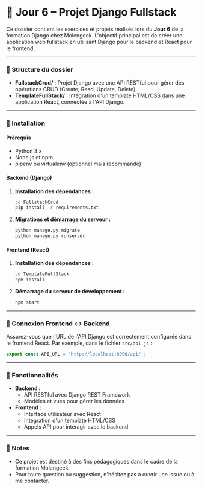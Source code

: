 # 📁 Jour 6 – Projet Django Fullstack

Ce dossier contient les exercices et projets réalisés lors du **Jour 6** de la formation Django chez Molengeek. L'objectif principal est de créer une application web fullstack en utilisant Django pour le backend et React pour le frontend.

---

### 📂 Structure du dossier

- **FullstackCrud/** : Projet Django avec une API RESTful pour gérer des opérations CRUD (Create, Read, Update, Delete).
- **TemplateFullStack/** : Intégration d'un template HTML/CSS dans une application React, connectée à l'API Django.

---

### 🚀 Installation

#### Prérequis

- Python 3.x
- Node.js et npm
- pipenv ou virtualenv (optionnel mais recommandé)

#### Backend (Django)

1. **Installation des dépendances :**

   ```bash
   cd FullstackCrud
   pip install -r requirements.txt
   ```

2. **Migrations et démarrage du serveur :**

   ```bash
   python manage.py migrate
   python manage.py runserver
   ```

#### Frontend (React)

1. **Installation des dépendances :**

   ```bash
   cd TemplateFullStack
   npm install
   ```

2. **Démarrage du serveur de développement :**

   ```bash
   npm start
   ```

---

### 🔗 Connexion Frontend ↔ Backend

Assurez-vous que l'URL de l'API Django est correctement configurée dans le frontend React. Par exemple, dans le fichier `src/api.js` :

```javascript
export const API_URL = 'http://localhost:8000/api/';
```

---

### 🧪 Fonctionnalités

- **Backend :**
  - API RESTful avec Django REST Framework
  - Modèles et vues pour gérer les données
- **Frontend :**
  - Interface utilisateur avec React
  - Intégration d'un template HTML/CSS
  - Appels API pour interagir avec le backend

---

### 📝 Notes

- Ce projet est destiné à des fins pédagogiques dans le cadre de la formation Molengeek.
- Pour toute question ou suggestion, n'hésitez pas à ouvrir une issue ou à me contacter.

